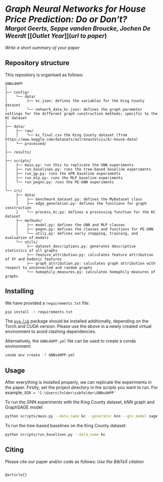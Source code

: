 # *Graph Neural Networks for House Price Prediction: Do or Don't?* </br><sub><sub>*Margot Geerts, Seppe vanden Broucke, Jochen De Weerdt* [[*Outlet Year*]](*url to paper*)</sub></sub>
*Write a short summary of your paper*

## Repository structure
This repository is organised as follows:
```
GNNs4HPP
│
├── config/
│    └── data/
│         ├── kc.json: defines the variables for the King County dataset
│         └── network_data_kc.json: defines the graph parameter settings for the different graph construction methods; specific to the KC dataset
│
├── data/
│    ├── raw/
│    │    └── kc_final.csv the King County dataset (from https://www.kaggle.com/datasets/astronautelvis/kc-house-data)
│    └── processed/
│
├── results/
│
├── scripts/
│    ├── main.py: run this to replicate the GNN experiments
│    ├── run_baselines.py: runs the tree-based baseline experiments
│    ├── run_gp.py: runs the GPR baseline experiments
│    ├── run_mlp.py: runs the MLP baseline experiments
│    └── run_pegnn.py: runs the PE-GNN experiments
│
└── src/
     ├── data/
     │    ├── benchmark_dataset.py: defines the MyDataset class
     │    ├── edge_generation.py: defines the functions for graph construction
     │    └── process_kc.py: defines a processing function for the KC dataset
     ├── methods/
     │    ├── model.py: defines the GNN and MLP classes
     │    ├── pegnn.py: defines the classes and functions for PE-GNN
     │    └── utils.py: defines early stopping, training, and evaluation of models
     └── utils/
          ├── dataset_descriptions.py: generates descriptive statistics of all graphs
          ├── feature_attribution.py: calculates feature attribution of XY and hedonic features
          ├── graph_attribution.py: calculates graph attribution with respect to unconnected and random graphs
          └── homophily_measures.py: calculates homophily measures of graphs
```

## Installing
We have provided a `requirements.txt` file:
```bash
pip install -r requirements.txt
```
The [`pyg-lib`](https://github.com/pyg-team/pyg-lib) package should be installed additionally, depending on the Torch and CUDA version. Please use the above in a newly created virtual environment to avoid clashing dependencies.

Alternatively, the `GNNs4HPP.yml` file can be used to create a conda environment:
```bash
conda env create -f GNNs4HPP.yml
```

## Usage
After everything is installed properly, we can replicate the experiments in the paper. Firstly, set the project directory in the scripts you want to run. For example, `DIR = 'C:\Users\folder\subfolder\GNNs4HPP'`

To run the GNN experiments with the King County dataset, kNN graph and GraphSAGE model:
```bash
python scripts/main.py --data_name kc --generator knn --gnn_model sage --loader TRUE
```

To run the tree-based baselines on the King County dataset:
```bash
python scripts/run_baselines.py --data_name kc
```



## Citing
Please cite our paper and/or code as follows:
*Use the BibTeX citation*

```tex

@article{}

```